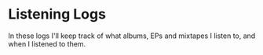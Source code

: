 # Listening Logs
In these logs I'll keep track of what albums, EPs and mixtapes I listen to, and when I listened to them.